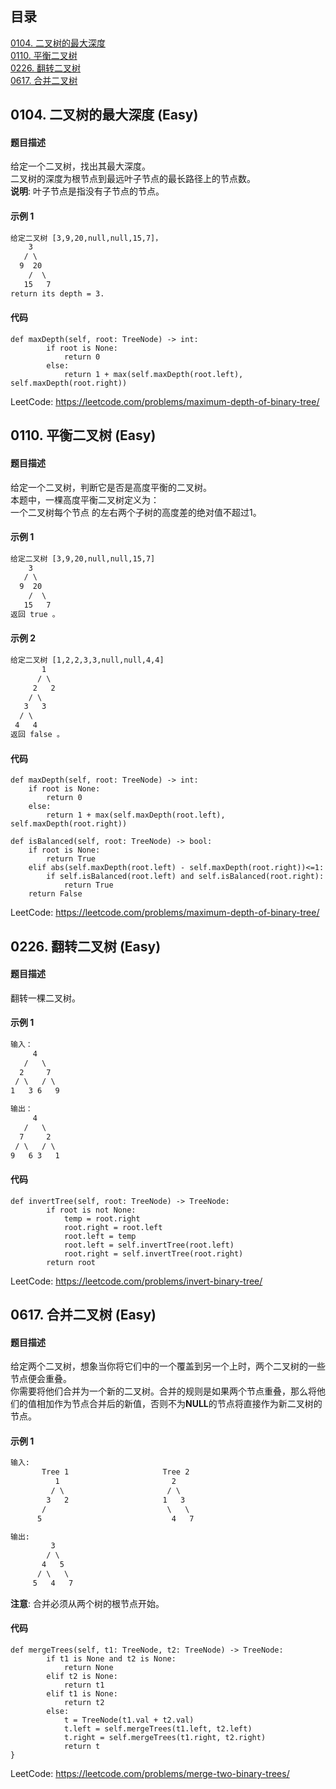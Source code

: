 ## 目录
[0104. 二叉树的最大深度](#0104)     
[0110. 平衡二叉树](#0110)  
[0226. 翻转二叉树](#0226)    
[0617. 合并二叉树](#0617)     

<a name="0104"></a>
## 0104. 二叉树的最大深度 (Easy)
#### 题目描述
给定一个二叉树，找出其最大深度。  
二叉树的深度为根节点到最远叶子节点的最长路径上的节点数。  
**说明**: 叶子节点是指没有子节点的节点。  
#### 示例 1
```html
给定二叉树 [3,9,20,null,null,15,7]，
    3
   / \
  9  20
    /  \
   15   7
return its depth = 3.
```
#### 代码
``` python3
def maxDepth(self, root: TreeNode) -> int:
        if root is None:
            return 0
        else:
            return 1 + max(self.maxDepth(root.left), self.maxDepth(root.right))
```
LeetCode: https://leetcode.com/problems/maximum-depth-of-binary-tree/

<a name="0110"></a>
## 0110. 平衡二叉树 (Easy)
#### 题目描述
给定一个二叉树，判断它是否是高度平衡的二叉树。  
本题中，一棵高度平衡二叉树定义为：  
一个二叉树每个节点 的左右两个子树的高度差的绝对值不超过1。  
#### 示例 1
```html
给定二叉树 [3,9,20,null,null,15,7]
    3
   / \
  9  20
    /  \
   15   7
返回 true 。
```
#### 示例 2
```html
给定二叉树 [1,2,2,3,3,null,null,4,4]
       1
      / \
     2   2
    / \
   3   3
  / \
 4   4
返回 false 。
```
#### 代码
``` python3
def maxDepth(self, root: TreeNode) -> int:
    if root is None:
        return 0
    else:
        return 1 + max(self.maxDepth(root.left), self.maxDepth(root.right))
        
def isBalanced(self, root: TreeNode) -> bool:
    if root is None:
        return True
    elif abs(self.maxDepth(root.left) - self.maxDepth(root.right))<=1:
        if self.isBalanced(root.left) and self.isBalanced(root.right):
            return True
    return False
```
LeetCode: https://leetcode.com/problems/maximum-depth-of-binary-tree/

<a name="0226"></a>
## 0226. 翻转二叉树 (Easy) 
#### 题目描述
翻转一棵二叉树。  
#### 示例 1
```html
输入：
     4
   /   \
  2     7
 / \   / \
1   3 6   9

输出：
     4
   /   \
  7     2
 / \   / \
9   6 3   1
```
#### 代码
``` python3
def invertTree(self, root: TreeNode) -> TreeNode:
        if root is not None:
            temp = root.right
            root.right = root.left
            root.left = temp
            root.left = self.invertTree(root.left)
            root.right = self.invertTree(root.right)
        return root
```
LeetCode: https://leetcode.com/problems/invert-binary-tree/

<a name="0617"></a>
## 0617. 合并二叉树 (Easy) 
#### 题目描述
给定两个二叉树，想象当你将它们中的一个覆盖到另一个上时，两个二叉树的一些节点便会重叠。   
你需要将他们合并为一个新的二叉树。合并的规则是如果两个节点重叠，那么将他们的值相加作为节点合并后的新值，否则不为**NULL**的节点将直接作为新二叉树的节点。  
#### 示例 1
```html
输入:
       Tree 1                     Tree 2
          1                         2
         / \                       / \
        3   2                     1   3
       /                           \   \
      5                             4   7

输出:
         3
        / \
       4   5
      / \   \
     5   4   7
```
**注意**: 合并必须从两个树的根节点开始。
#### 代码
``` python3
def mergeTrees(self, t1: TreeNode, t2: TreeNode) -> TreeNode:
        if t1 is None and t2 is None:
            return None
        elif t2 is None:
            return t1
        elif t1 is None:
            return t2
        else:
            t = TreeNode(t1.val + t2.val)
            t.left = self.mergeTrees(t1.left, t2.left)
            t.right = self.mergeTrees(t1.right, t2.right)
            return t
}
```
LeetCode: https://leetcode.com/problems/merge-two-binary-trees/
